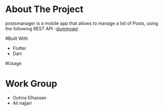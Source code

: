 # About The Project
postsmanager is a mobile app that allows to manage a list of Posts, using the following REST API -[dummyapi](https://dummyapi.io/data/v1/post)

#Built With
* Flutter 
* Dart

#Usage

# Work Group
* Ouhna Elhassan
* Ali najjari
